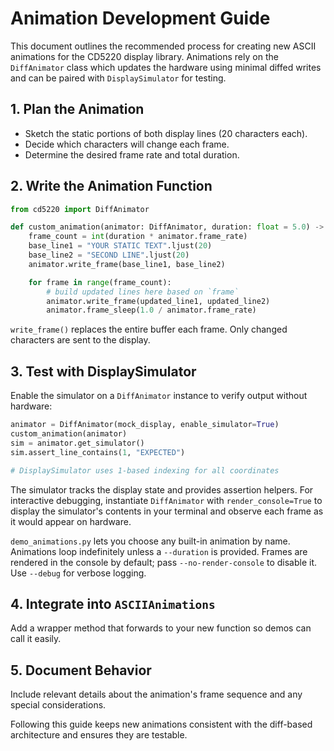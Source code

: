 # Animation Development Guide

This document outlines the recommended process for creating new ASCII animations for the CD5220 display library. Animations rely on the `DiffAnimator` class which updates the hardware using minimal diffed writes and can be paired with `DisplaySimulator` for testing.

## 1. Plan the Animation

- Sketch the static portions of both display lines (20 characters each).
- Decide which characters will change each frame.
- Determine the desired frame rate and total duration.

## 2. Write the Animation Function

```python
from cd5220 import DiffAnimator

def custom_animation(animator: DiffAnimator, duration: float = 5.0) -> None:
    frame_count = int(duration * animator.frame_rate)
    base_line1 = "YOUR STATIC TEXT".ljust(20)
    base_line2 = "SECOND LINE".ljust(20)
    animator.write_frame(base_line1, base_line2)

    for frame in range(frame_count):
        # build updated lines here based on `frame`
        animator.write_frame(updated_line1, updated_line2)
        animator.frame_sleep(1.0 / animator.frame_rate)
```

`write_frame()` replaces the entire buffer each frame. Only changed characters are sent to the display.

## 3. Test with DisplaySimulator

Enable the simulator on a `DiffAnimator` instance to verify output without hardware:

```python
animator = DiffAnimator(mock_display, enable_simulator=True)
custom_animation(animator)
sim = animator.get_simulator()
sim.assert_line_contains(1, "EXPECTED")

# DisplaySimulator uses 1-based indexing for all coordinates
```

The simulator tracks the display state and provides assertion helpers. For interactive debugging, instantiate ``DiffAnimator`` with ``render_console=True`` to display the simulator's contents in your terminal and observe each frame as it would appear on hardware. 

``demo_animations.py`` lets you choose any built-in animation by name. Animations loop indefinitely unless a ``--duration`` is provided. Frames are rendered in the console by default; pass ``--no-render-console`` to disable it. Use ``--debug`` for verbose logging.

## 4. Integrate into `ASCIIAnimations`

Add a wrapper method that forwards to your new function so demos can call it easily.

## 5. Document Behavior

Include relevant details about the animation's frame sequence and any special considerations.

Following this guide keeps new animations consistent with the diff-based architecture and ensures they are testable.

